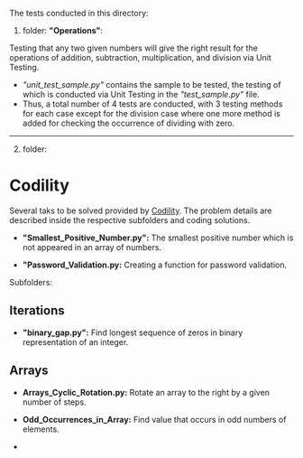 The tests conducted in this directory:

1) folder: **"Operations"**: 

Testing that any two given numbers will give the right result for the operations of addition, subtraction, multiplication, and division via Unit Testing.
* _"unit_test_sample.py"_ contains the sample to be tested, the testing of which is conducted via Unit Testing in the _"test_sample.py"_ file.
* Thus, a total number of 4 tests are conducted, with 3 testing methods for each case except for the division case where one more method is added for checking the occurrence of dividing with zero.
---

2) folder: 
# Codility

Several taks to be solved provided by [Codility](https://app.codility.com/programmers/). The problem details are described inside the respective subfolders and coding solutions.

* **"Smallest_Positive_Number.py":**  The smallest positive number which is not appeared in an array of numbers.

* **"Password_Validation.py:** Creating a function for password validation.

Subfolders: 

## Iterations
* **"binary_gap.py":** Find longest sequence of zeros in binary representation of an integer.

## Arrays
* **Arrays_Cyclic_Rotation.py:** Rotate an array to the right by a given number of steps.

* **Odd_Occurrences_in_Array:** Find value that occurs in odd numbers of elements.

* [**Perm_Missing_Element**]:(): 